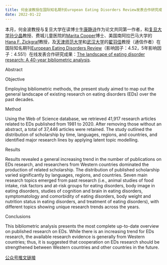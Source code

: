 ```yaml
---
title: 何金波教授在国际知名期刊European Eating Disorders Review发表合作研究成果
date: 2022-01-22
---
```



<!--more-->

本月，何金波教授与复旦大学在读博士生[康静诗](https://www.researchgate.net/profile/Jingshi-Kang)作为论文共同第一作者，和[复旦大学](https://www.fudan.edu.cn)[孙少晶](https://scholar.google.com/citations?user=uSkq5S4AAAAJ&hl=en)教授、费城儿童医院的[Marita Cooper](https://scholar.google.com/citations?user=h89Zf4sAAAAJ&hl=en)博士、美国南阿拉巴马大学的[Hana F. Zickgraf](https://scholar.google.com/citations?user=skgAevwAAAAJ&hl=en&inst=17164888368768973094&oi=sra)教授，及[天津师范大学](http://www.tjnu.edu.cn/#)和[武汉大学](https://whu.edu.cn/)的[翟羽佳](https://scholar.google.com/citations?hl=en&user=mhRRliAAAAAJ&view_op=list_works)教授（通信作者）在国际知名期刊[European Eating Disorders Review](https://onlinelibrary.wiley.com/journal/10990968)（影响因子：4.52，5年影响因子：4.551）在线发表合作研究成果：[The landscape of eating disorder research: A 40-year bibliometric analysis](https://doi.org/10.1002/erv.2884).

Abstract

Objective

Employing bibliometric methods, the present study aimed to map out the general landscape of existing research on eating disorders (EDs) over the past decades.

Method

Using the Web of Science database, we retrieved 41,917 research articles related to EDs published from 1981 to 2020. After removing those without an abstract, a total of 37,446 articles were retained. The study outlined the distribution of scholarship by time, languages, regions, and countries, and identified major research lines by applying latent topic modelling.

Results

Results revealed a general increasing trend in the number of publications on EDs research, and researchers from Western countries dominated the production of related scholarship. The distribution of published scholarship varied significantly by languages, regions, and countries. Seven main research topics emerged from past research (i.e., animal studies of food intake, risk factors and at-risk groups for eating disorders, body image in eating disorders, studies of cognition and brain in eating disorders, symptomatology and comorbidity of eating disorders, body weight and nutrition status in eating disorders, and treatment of eating disorders), with different topics showing unique research trends across the years.

Conclusions

This bibliometric analysis presents the most complete up-to-date overview on published research on EDs. While there is an increasing trend for EDs research, the available research evidence is generally from Western countries; thus, it is suggested that cooperation on EDs research should be strengthened between Western countries and other countries in the future.

[公众号推文链接](https://mp.weixin.qq.com/s/ruHYcj4Rem4J_px9Sv-6Kw)
